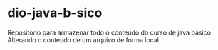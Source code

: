 # dio-java-b-sico
Repositorio para armazenar todo o conteudo do curso de java básico
Alterando o conteudo de um arquivo de forma local